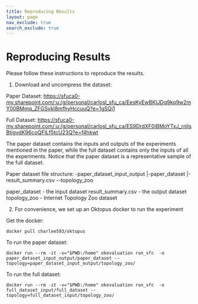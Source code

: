 ```yaml
---
title: Reproducing Results
layout: page
nav_exclude: true
search_exclude: true
---
```



# Reproducing Results
        



Please follow these instructions to reproduce the results.

1. Download and uncompress the dataset:
  
Paper Dataset:
https://sfuca0-my.sharepoint.com/:u:/g/personal/carlosl_sfu_ca/EesKyEwBKIJDq9kq9w2mY00BMmq_ZFGSvkl8mfhyHccuuQ?e=1gSQj1

Full Dataset:
https://sfuca0-my.sharepoint.com/:u:/g/personal/carlosl_sfu_ca/ES9DrdXF0iBMoYTxJ_rnlisBtigvdK96coQFILf5tcU23Q?e=f4hkwt

The paper dataset contains the inputs and outputs of the experiments mentioned in the paper, while the full dataset contains only the inputs of all the experiments. 
      Notice that the paper dataset is a representative sample of the full dataset.
      
Paper dataset file structure:
-paper_dataset_input_output
    |-paper_dataset
    |-result_summary.csv
    --topology_zoo

paper_dataset - the input dataset
result_summary.csv - the output dataset
topology_zoo - Internet Topology Zoo dataset

2. For convenience, we set up an Oktopus docker to run the experiment  

Get the docker:
```
docker pull charlee593/oktopus
```
      
To run the paper dataset:
```
docker run --rm -it -v="$PWD:/home" okevaluation run_sfc  -o paper_dataset_input_output/paper_dataset --topology=paper_dataset_input_output/topology_zoo/
```
      
To run the full dataset:
```
docker run --rm -it -v="$PWD:/home" okevaluation run_sfc  -o full_dataset_input/full_dataset --topology=full_dataset_input/topology_zoo/
```

